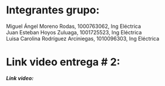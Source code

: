 # Integrantes grupo:
Miguel Ángel Moreno Rodas, 1000763062, Ing Eléctrica  
Juan Esteban Hoyos Zuluaga, 1001725523, Ing Eléctrica  
Luisa Carolina Rodríguez Arciniegas, 1010096303, Ing Eléctrica

# Link video entrega # 2:
_**Link video:**_ 
